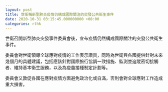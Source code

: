 ```yaml
---
layout: post
title: 世衛稱新型肺炎疫情仍構成國際關注的突發公共衛生事件
date: 2020-10-31 03:15:45.000000000 +08:00
categories: rthk
---
```


世衛召開新型肺炎突發事件委員會後，宣布疫情仍然構成國際關注的突發公共衛生事件。

委員會對世衛領導全球應對疫情的工作表示讚賞，同時為世衛與各國提供針對未來幾個月的具體建議，包括應該針對國際旅行協調一致措施、監測並追蹤密切接觸者、維持基本衛生服務，以及為疫苗接種制定計劃等。

委員會又敦促各國在應對疫情方面避免政治化或自滿，否則會對全球應對工作造成重大損害。

